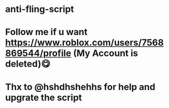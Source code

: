 # anti-fling-script
# Follow me if u want https://www.roblox.com/users/7568869544/profile (My Account is deleted)😋
# Thx to @hshdhshehhs for help and upgrate the script
